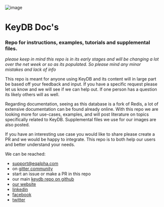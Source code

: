 ![image](https://www.eqalpha.com/img/keydb.png)

# KeyDB Doc's

### Repo for instructions, examples, tutorials and supplemental files.

*please keep in mind this repo is in its early stages and will be changing a lot over the net week or so as its populated. So please  mind any minor mistakes and lack of info*

This repo is meant for anyone using KeyDB and its content will in large part be based off your feedback and input. If you have a specific request please let us know and we will see if we can help out. If one person has a question its likely others will as well.

Regarding documentation, seeing as this database is a fork of Redis, a lot of extensive documentation can be found already online. With this repo we are looking more for use-cases, examples, and will post literature on topics specifically related to KeyDB. Supplemental files we use for our images are also posted. 

If you have an interesting use case you would like to share please create a PR and we would be happy to integrate. This repo is to both help our users and better understand your needs.

We can be reached:
* support@eqalpha.com
* on [gitter community](https://gitter.im/KeyDB/community)
* start an issue or make a PR in this repo
* our main [keydb repo on github](https://github.com/johnsully/keydb)
* [our website]( https://www.eqalpha.com/)
* [linkedin](https://www.linkedin.com/company/eqalphatechnology/)
* [facebook](https://www.facebook.com/EQ-Alpha-Technology-285755075380958/)
* [twitter](https://twitter.com/TechnologyEq)
